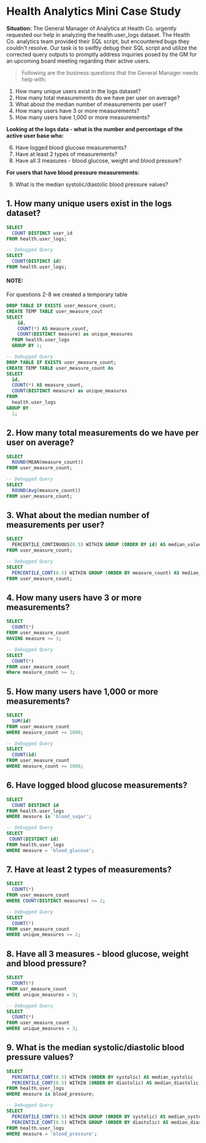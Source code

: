 # Health Analytics Mini Case Study

**Situation:** The General Manager of Analytics at Health Co. urgently requested our help in analyzing the health.user_logs dataset. The Health Co. analytics team provided their SQL script, but encountered bugs they couldn't resolve. Our task is to swiftly debug their SQL script and utilize the corrected query outputs to promptly address inquiries posed by the GM for an upcoming board meeting regarding their active users.

> Following are the business questions that the General Manager needs help with:

1. How many unique users exist in the logs dataset?
2. How many total measurements do we have per user on average?
3. What about the median number of measurements per user?
4. How many users have 3 or more measurements?
5. How many users have 1,000 or more measurements?

**Looking at the logs data - what is the number and percentage of the active user base who:**

6. Have logged blood glucose measurements?
7. Have at least 2 types of measurements?
8. Have all 3 measures - blood glucose, weight and blood pressure?

**For users that have blood pressure measurements:**

9. What is the median systolic/diastolic blood pressure values?

## 1. How many unique users exist in the logs dataset?

```sql
SELECT
  COUNT DISTINCT user_id
FROM health.user_logs;
```

```sql
-- Debugged Query
SELECT
  COUNT(DISTINCT id)
FROM health.user_logs;
```

#### NOTE:

For questions 2-8 we created a temporary table

```sql
DROP TABLE IF EXISTS user_measure_count;
CREATE TEMP TABLE user_measure_cout
SELECT
    id,
    COUNT(*) AS measure_count,
    COUNT(DISTINCT measure) as unique_measures
  FROM health.user_logs
  GROUP BY 1;
```

```sql
-- Debugged Query
DROP TABLE IF EXISTS user_measure_count;
CREATE TEMP TABLE user_measure_count As
SELECT
  id,
  COUNT(*) AS measure_count,
  COUNT(DISTINCT measure) as unique_measures
FROM
  health.user_logs
GROUP BY
  1;

```

## 2. How many total measurements do we have per user on average?

```sql
SELECT
  ROUND(MEAN(measure_count))
FROM user_measure_count;
```

```sql
-- Debugged Query
SELECT
  ROUND(Avg(measure_count))
FROM user_measure_count;
```

## 3. What about the median number of measurements per user?

```sql
SELECT
  PERCENTILE_CONTINUOUS(0.5) WITHIN GROUP (ORDER BY id) AS median_value
FROM user_measure_count;
```

```sql
-- Debugged Query
SELECT
  PERCENTILE_CONT(0.5) WITHIN GROUP (ORDER BY measure_count) AS median_value
FROM user_measure_count;
```

## 4. How many users have 3 or more measurements?

```sql
SELECT
  COUNT(*)
FROM user_measure_count
HAVING measure >= 3;
```

```sql
-- Debugged Query
SELECT
  COUNT(*)
FROM user_measure_count
Where measure_count >= 3;
```

## 5. How many users have 1,000 or more measurements?

```sql
SELECT
  SUM(id)
FROM user_measure_count
WHERE measure_count >= 1000;
```

```sql
-- Debugged Query
SELECT
  COUNT(id)
FROM user_measure_count
WHERE measure_count >= 1000;
```

## 6. Have logged blood glucose measurements?

```sql
SELECT
  COUNT DISTINCT id
FROM health.user_logs
WHERE measure is 'blood_sugar';
```

```sql
-- Debugged Query
SELECT
 COUNT(DISTINCT id)
FROM health.user_logs
WHERE measure = 'blood_glucose';
```

## 7. Have at least 2 types of measurements?

```sql
SELECT
  COUNT(*)
FROM user_measure_count
WHERE COUNT(DISTINCT measures) >= 2;
```

```sql
-- Debugged Query
SELECT
  COUNT(*)
FROM user_measure_count
WHERE unique_measures >= 2;
```

## 8. Have all 3 measures - blood glucose, weight and blood pressure?

```sql
SELECT
  COUNT(*)
FROM usr_measure_count
WHERE unique_measures = 3;
```

```sql
-- Debugged Query
SELECT
  COUNT(*)
FROM user_measure_count
WHERE unique_measures = 3;
```

## 9. What is the median systolic/diastolic blood pressure values?

```sql
SELECT
  PERCENTILE_CONT(0.5) WITHIN (ORDER BY systolic) AS median_systolic
  PERCENTILE_CONT(0.5) WITHIN (ORDER BY diastolic) AS median_diastolic
FROM health.user_logs
WHERE measure is blood_pressure;
```

```sql
-- Debugged Query
SELECT
  PERCENTILE_CONT(0.5) WITHIN GROUP (ORDER BY systolic) AS median_systolic,
  PERCENTILE_CONT(0.5) WITHIN GROUP (ORDER BY diastolic) AS median_diastolic
FROM health.user_logs
WHERE measure = 'blood_pressure';
```
